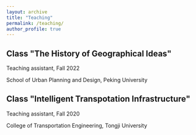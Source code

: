 ```yaml
---
layout: archive
title: "Teaching"
permalink: /teaching/
author_profile: true
---
```



Class "The History of Geographical Ideas"
----
Teaching assistant, Fall 2022

School of Urban Planning and Design, Peking University


Class "Intelligent Transpotation Infrastructure"
----
Teaching assistant, Fall 2020

College of Transportation Engineering, Tongji University

